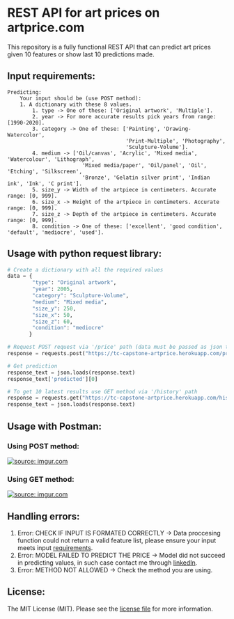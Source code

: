 # REST API for art prices on artprice.com
This repository is a fully functional REST API that can predict art prices given 10 features or show last 10 predictions made.
## Input requirements:
    Predicting:
        Your input should be (use POST method):
        1. A dictionary with these 8 values.
            1. type -> One of these: ['Original artwork', 'Multiple'].
            2. year -> For more accurate results pick years from range: [1990-2020].
            3. category -> One of these: ['Painting', 'Drawing-Watercolor', 
                                          'Print-Multiple', 'Photography', 
                                          'Sculpture-Volume'].
            4. medium -> ['Oil/canvas', 'Acrylic', 'Mixed media', 'Watercolour', 'Lithograph', 
                            'Mixed media/paper', 'Oil/panel', 'Oil', 'Etching', 'Silkscreen', 
                            'Bronze', 'Gelatin silver print', 'Indian ink', 'Ink', 'C print'].
            5. size_y -> Width of the artpiece in centimeters. Accurate range: [0, 999].
            6. size_x -> Height of the artpiece in centimeters. Accurate range: [0, 999].
            7. size_z -> Depth of the artpiece in centimeters. Accurate range: [0, 999].
            8. condition -> One of these: ['excellent', 'good condition', 'default', 'mediocre', 'used'].  

## Usage with python request library:
```python
# Create a dictionary with all the required values
data = {
        "type": "Original artwork",
        "year": 2005,
        "category": "Sculpture-Volume",
        "medium": "Mixed media",
        "size_y": 250,
        "size_x": 50,
        "size_z": 60,
        "condition": "mediocre"
       }

# Request POST request via '/price' path (data must be passed as json type)
response = requests.post("https://tc-capstone-artprice.herokuapp.com/price", json=data)

# Get prediction
response_text = json.loads(response.text)
response_text['predicted'][0]

# To get 10 latest results use GET method via '/history' path
response = requests.get("https://tc-capstone-artprice.herokuapp.com/history")
response_text = json.loads(response.text)

```

## Usage with Postman:
### Using POST method:
<a href="https://imgur.com/MUrZfZT"><img src="https://i.imgur.com/MUrZfZT.png" title="source: imgur.com" /></a>

### Using GET method:
<a href="https://imgur.com/LUemf1H"><img src="https://i.imgur.com/LUemf1H.png" title="source: imgur.com" /></a>

## Handling errors:
1. Error: CHECK IF INPUT IS FORMATED CORRECTLY -> Data proccesing function could not return a valid feature list, please ensure your input meets input [requirements](#Input-requirements).
2. Error: MODEL FAILED TO PREDICT THE PRICE -> Model did not succeed in predicting values, in such case contact me through [linkedIn](https://www.linkedin.com/in/viliusalaunis/).
3. Error: METHOD NOT ALLOWED -> Check the method you are using.

## License:

The MIT License (MIT). Please see the [license file](./LICENSE) for more information.